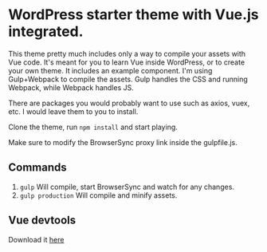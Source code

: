 # WordPress starter theme with Vue.js integrated.
This theme pretty much includes only a way to compile your assets with Vue code. 
It's meant for you to learn Vue inside WordPress, or to create your own theme.
It includes an example component. 
I'm using Gulp+Webpack to compile the assets. Gulp handles the CSS and running Webpack, while Webpack handles JS. 

There are packages you would probably want to use such as axios, vuex, etc. I would leave them to you to install. 

Clone the theme, run ```npm install``` and start playing. 

Make sure to modify the BrowserSync proxy link inside the gulpfile.js. 

## Commands
1. ``` gulp ``` Will compile, start BrowserSync and watch for any changes.
2. ``` gulp production ``` Will compile and minify assets. 

## Vue devtools
Download it [here](https://github.com/vuejs/vue-devtools#vue-devtools)
